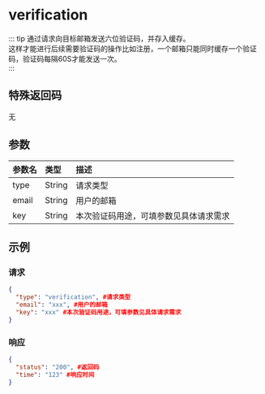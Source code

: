 # verification

::: tip 
通过请求向目标邮箱发送六位验证码，并存入缓存。<br/>
这样才能进行后续需要验证码的操作比如注册，一个邮箱只能同时缓存一个验证码，验证码每隔60S才能发送一次。<br/>
:::

## 特殊返回码
无


## 参数
| 参数名 |类型|描述|
|:--- |:--- |:--- |
| type | String |请求类型|
| email | String |用户的邮箱|
| key | String |本次验证码用途，可填参数见具体请求需求|

## 示例

### 请求
```` json
{
  "type": "verification", #请求类型
  "email": "xxx", #用户的邮箱
  "key": "xxx" #本次验证码用途，可填参数见具体请求需求
}
````

### 响应
```` json
{
  "status": "200", #返回码
  "time": "123" #响应时间
}
````